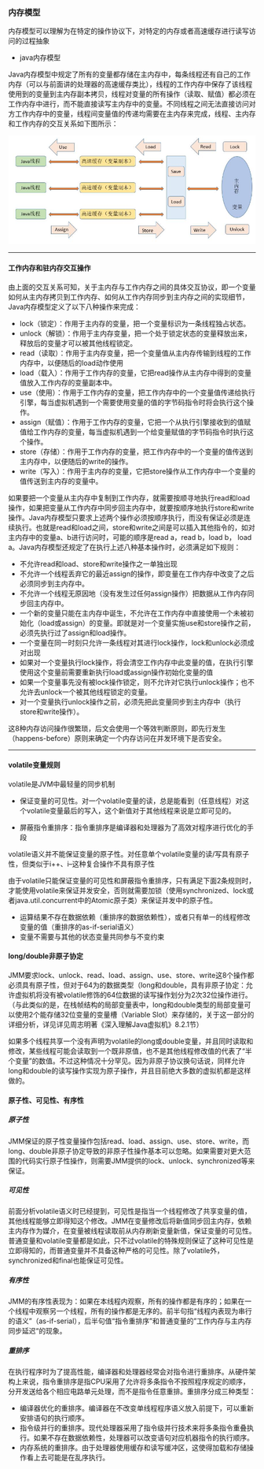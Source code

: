 ### 内存模型

内存模型可以理解为在特定的操作协议下，对特定的内存或者高速缓存进行读写访问的过程抽象


- java内存模型

Java内存模型中规定了所有的变量都存储在主内存中，每条线程还有自己的工作内存（可以与前面讲的处理器的高速缓存类比），线程的工作内存中保存了该线程使用到的变量到主内存副本拷贝，线程对变量的所有操作（读取、赋值）都必须在工作内存中进行，而不能直接读写主内存中的变量。不同线程之间无法直接访问对方工作内存中的变量，线程间变量值的传递均需要在主内存来完成，线程、主内存和工作内存的交互关系如下图所示：

![JMM](https://github.com/Roc0924/documents/blob/master/images/jvm/JMM.png)

---

#### 工作内存和驻内存交互操作
由上面的交互关系可知，关于主内存与工作内存之间的具体交互协议，即一个变量如何从主内存拷贝到工作内存、如何从工作内存同步到主内存之间的实现细节，Java内存模型定义了以下八种操作来完成：

- lock（锁定）：作用于主内存的变量，把一个变量标识为一条线程独占状态。
- unlock（解锁）：作用于主内存变量，把一个处于锁定状态的变量释放出来，释放后的变量才可以被其他线程锁定。
- read（读取）：作用于主内存变量，把一个变量值从主内存传输到线程的工作内存中，以便随后的load动作使用
- load（载入）：作用于工作内存的变量，它把read操作从主内存中得到的变量值放入工作内存的变量副本中。
- use（使用）：作用于工作内存的变量，把工作内存中的一个变量值传递给执行引擎，每当虚拟机遇到一个需要使用变量的值的字节码指令时将会执行这个操作。
- assign（赋值）：作用于工作内存的变量，它把一个从执行引擎接收到的值赋值给工作内存的变量，每当虚拟机遇到一个给变量赋值的字节码指令时执行这个操作。
- store（存储）：作用于工作内存的变量，把工作内存中的一个变量的值传送到主内存中，以便随后的write的操作。
- write（写入）：作用于主内存的变量，它把store操作从工作内存中一个变量的值传送到主内存的变量中。

如果要把一个变量从主内存中复制到工作内存，就需要按顺寻地执行read和load操作，如果把变量从工作内存中同步回主内存中，就要按顺序地执行store和write操作。Java内存模型只要求上述两个操作必须按顺序执行，而没有保证必须是连续执行。也就是read和load之间，store和write之间是可以插入其他指令的，如对主内存中的变量a、b进行访问时，可能的顺序是read a，read b，load b， load a。Java内存模型还规定了在执行上述八种基本操作时，必须满足如下规则：

- 不允许read和load、store和write操作之一单独出现
- 不允许一个线程丢弃它的最近assign的操作，即变量在工作内存中改变了之后必须同步到主内存中。
- 不允许一个线程无原因地（没有发生过任何assign操作）把数据从工作内存同步回主内存中。
- 一个新的变量只能在主内存中诞生，不允许在工作内存中直接使用一个未被初始化（load或assign）的变量。即就是对一个变量实施use和store操作之前，必须先执行过了assign和load操作。
- 一个变量在同一时刻只允许一条线程对其进行lock操作，lock和unlock必须成对出现
- 如果对一个变量执行lock操作，将会清空工作内存中此变量的值，在执行引擎使用这个变量前需要重新执行load或assign操作初始化变量的值
- 如果一个变量事先没有被lock操作锁定，则不允许对它执行unlock操作；也不允许去unlock一个被其他线程锁定的变量。
- 对一个变量执行unlock操作之前，必须先把此变量同步到主内存中（执行store和write操作）。

这8种内存访问操作很繁琐，后文会使用一个等效判断原则，即先行发生（happens-before）原则来确定一个内存访问在并发环境下是否安全。

---

#### volatile变量规则
volatile是JVM中最轻量的同步机制

- 保证变量的可见性。对一个volatile变量的读，总是能看到（任意线程）对这个volatile变量最后的写入，这个新值对于其他线程来说是立即可见的。

- 屏蔽指令重排序：指令重排序是编译器和处理器为了高效对程序进行优化的手段

volatile语义并不能保证变量的原子性。对任意单个volatile变量的读/写具有原子性，但类似于i++、i–这种复合操作不具有原子性

由于volatile只能保证变量的可见性和屏蔽指令重排序，只有满足下面2条规则时，才能使用volatile来保证并发安全，否则就需要加锁（使用synchronized、lock或者java.util.concurrent中的Atomic原子类）来保证并发中的原子性。

- 运算结果不存在数据依赖（重排序的数据依赖性），或者只有单一的线程修改变量的值（重排序的as-if-serial语义）
- 变量不需要与其他的状态变量共同参与不变约束


#### long/double非原子协定
JMM要求lock、unlock、read、load、assign、use、store、write这8个操作都必须具有原子性，但对于64为的数据类型（long和double，具有非原子协定：允许虚拟机将没有被volatile修饰的64位数据的读写操作划分为2次32位操作进行。（与此类似的是，在栈帧结构的局部变量表中，long和double类型的局部变量可以使用2个能存储32位变量的变量槽（Variable Slot）来存储的，关于这一部分的详细分析，详见详见周志明著《深入理解Java虚拟机》8.2.1节）

如果多个线程共享一个没有声明为volatile的long或double变量，并且同时读取和修改，某些线程可能会读取到一个既非原值，也不是其他线程修改值的代表了“半个变量”的数值。不过这种情况十分罕见。因为非原子协议换句话说，同样允许long和double的读写操作实现为原子操作，并且目前绝大多数的虚拟机都是这样做的。


#### 原子性、可见性、有序性
##### 原子性
JMM保证的原子性变量操作包括read、load、assign、use、store、write，而long、double非原子协定导致的非原子性操作基本可以忽略。如果需要对更大范围的代码实行原子性操作，则需要JMM提供的lock、unlock、synchronized等来保证。

##### 可见性
前面分析volatile语义时已经提到，可见性是指当一个线程修改了共享变量的值，其他线程能够立即得知这个修改。JMM在变量修改后将新值同步回主内存，依赖主内存作为媒介，在变量被线程读取前从内存刷新变量新值，保证变量的可见性。普通变量和volatile变量都是如此，只不过volatile的特殊规则保证了这种可见性是立即得知的，而普通变量并不具备这种严格的可见性。除了volatile外，synchronized和final也能保证可见性。

##### 有序性
JMM的有序性表现为：如果在本线程内观察，所有的操作都是有序的；如果在一个线程中观察另一个线程，所有的操作都是无序的。前半句指“线程内表现为串行的语义”（as-if-serial），后半句值“指令重排序”和普通变量的”工作内存与主内存同步延迟“的现象。

##### 重排序
在执行程序时为了提高性能，编译器和处理器经常会对指令进行重排序。从硬件架构上来说，指令重排序是指CPU采用了允许将多条指令不按照程序规定的顺序，分开发送给各个相应电路单元处理，而不是指令任意重排。重排序分成三种类型：

- 编译器优化的重排序。编译器在不改变单线程程序语义放入前提下，可以重新安排语句的执行顺序。
- 指令级并行的重排序。现代处理器采用了指令级并行技术来将多条指令重叠执行。如果不存在数据依赖性，处理器可以改变语句对应机器指令的执行顺序。
- 内存系统的重排序。由于处理器使用缓存和读写缓冲区，这使得加载和存储操作看上去可能是在乱序执行。















